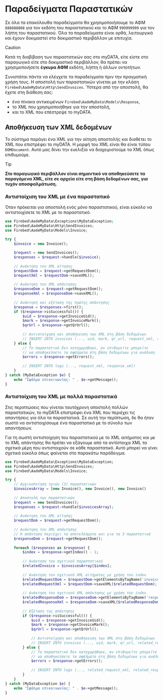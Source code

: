 # Παραδείγματα Παραστατικών

Σε όλα τα επακόλουθα παραδείγματα θα χρησιμοποιήσουμε το ΑΦΜ `888888888` για τον εκδότη του
παραστατικού και το ΑΦΜ `999999999` για τον λήπτη του παραστατικού. Όλα τα παραδείγματα είναι ορθά, 
λειτουργικά και έχουν δοκιμαστεί στο δοκιμαστικό περιβάλλον με επιτυχία.

> [!CAUTION]
> Κατά τη διαβίβαση των παραστατικών σας στο myDATA, είτε είστε στο παραγωγικό είτε
> στο δοκιμαστικό περιβάλλον, θα πρέπει να χρησιμοποιήσετε **έγκυρα ΑΦΜ** εκδότη,
> λήπτη ή άλλων οντοτήτων.

Συνιστάται πάντα να ελέγχετε τα παραδείγματα πριν την πραγματική χρήση τους. Η αποστολή των
παραστατικών γίνεται με την κλάση `Firebed\AadeMyData\Http\SendInvoices`. Ύστερα
από την αποστολή, θα έχετε στη διάθεση σας:

- ένα πίνακα αντικειμένων `Firebed\AadeMyData\Models\Response`,
- το XML που χρησιμοποιήθηκε για την αποστολή,
- και το XML που επέστρεψε το myDATA.

## Αποθήκευση των XML δεδομένων

Το σύστημα παράγει ένα XML για την αίτηση αποστολής και διαθέτει το XML που επιστρέφει το myDATA.
Η μορφή του XML είναι θα είναι τύπου `DOMDocument`. Αυτό μας δίνει την ευελιξία να διαχειριστούμε
τα XML όπως επιθυμούμε.

> [!TIP]
> **Στο παραγωγικό περιβάλλον είναι σημαντικό να αποθηκεύσετε τα παραγόμενα XML, είτε σε αρχεία είτε στη βάση
> δεδομένων σας, για τυχόν αποσφαλμάτωση.**

### Αντιστοίχιση του XML με ένα παραστατικό

Όταν πρόκειται για αποστολή ενός μόνο παραστατικού, είναι εύκολο να αντιστοιχίσετε το XML με το παραστατικό.

```php
use Firebed\AadeMyData\Exceptions\MyDataException;
use Firebed\AadeMyData\Http\SendInvoices;
use Firebed\AadeMyData\Models\Invoice;

try {
    $invoice = new Invoice();
    
    $request = new SendInvoices();
    $responses = $request->handle($invoice);
        
    // Ανάκτηση του XML αίτησης
    $requestDom = $request->getRequestDom();
    $requestXml = $requestDom->saveXML();
        
    // Ανάκτηση του XML απάντησης
    $responseDom = $request->getRequestDom();
    $responseXml = $responseDom->saveXML();
    
    // Ανάκτηση και εξέταση της πρώτης απάντησης
    $response = $responses->first();    
    if ($response->isSuccessful()) {
        $uid = $response->getInvoiceUid();
        $mark = $response->getInvoiceMark();
        $qrUrl = $response->getQrUrl();
        
        // Αντιστοίχηση και αποθήκευση των XML στη βάση δεδομένων
        // INSERT INTO invoices (..., uid, mark, qr_url, request_xml, response_xml)
    } else {
        // Το παραστατικό δεν καταχωρήθηκε, αν επιθυμείτε μπορείτε
        // να αποθηκεύσετε τα σφάλματα στη βάση δεδομένων για ανάλυση
        $errors = $response->getErrors();
        
        // INSERT INTO logs (..., request_xml, response_xml)
    }
} catch (MyDataException $e) {
    echo "Σφάλμα επικοινωνίας: " . $e->getMessage();
}
```

### Αντιστοίχιση του XML με πολλά παραστατικά

Στις περιπτώσεις που γίνεται ταυτόχρονη αποστολή πολλών παραστατικών, το myDATA επιστρέφει
ένα XML που περιέχει τις απαντήσεις για όλα τα παραστατικά. Σε αυτή την περίπτωση, δε θα ήταν 
σωστό να αντιστοιχίσουμε ένα παραστατικό με το σύνολο των απαντήσεων.

Για τη σωστή αντιστοίχηση του παραστατικού με το XML αιτήματος και με το XML απάντησης θα πρέπει
να εξάγουμε από τα αντίστοιχα XML τα σχετικά μέρη που αντιστοιχούν σε κάθε παραστατικό. 
Αυτό μπορεί να γίνει σχετικά εύκολα όπως φαίνεται στο παρακάτω παράδειγμα.

```php
use Firebed\AadeMyData\Exceptions\MyDataException;
use Firebed\AadeMyData\Http\SendInvoices;
use Firebed\AadeMyData\Models\Invoice;

try {
    // Αρχικοποίηση τριών (3) παραστατικών
    $invoicesArray = [new Invoice(), new Invoice(), new Invoice()
    
    // Αποστολή των παραστατικών
    $request = new SendInvoices();
    $responses = $request->handle($invoicesArray);
        
    // Ανάκτηση του XML αίτησης
    $requestDom = $request->getRequestDom();
        
    // Ανάκτηση του XML απάντησης
    // Η απάντηση περιέχει τα αποτελέσματα και για τα 3 παραστατικά
    $responseDom = $request->getRequestDom();
        
    foreach ($responses as $response) {
        $index = $response->getIndex() - 1;
        
        // Ανάκτηση του σχετικού παραστατικού
        $relatedInvoice = $invoicesArray[$index];
        
        // Ανάκτηση του σχετικού XML αιτήματος με χρήση του index
        $relatedRequestDom = $requestDom->getElementsByTagName('invoice')->item($index);
        $relatedRequestXml = $requestDom->saveXML($relatedRequestDom);
        
        // Ανάκτηση του σχετικού XML απάντησης με χρήση του index
        $relatedResponseDom = $responseDom->getElementsByTagName('response')->item($index);
        $relatedResponseXml = $responseDom->saveXML($relatedResponseDom);
            
        // Εξέταση της απάντησης
        if ($response->isSuccessful()) {
            $uid = $response->getInvoiceUid();
            $mark = $response->getInvoiceMark();
            $qrUrl = $response->getQrUrl();
            
            // Αντιστοίχηση και αποθήκευση των XML στη βάση δεδομένων
            // INSERT INTO invoices (..., uid, mark, qr_url, related_request_xml, related_response_xml)
        } else {
            // Το παραστατικό δεν καταχωρήθηκε, αν επιθυμείτε μπορείτε
            // να αποθηκεύσετε τα σφάλματα στη βάση δεδομένων για ανάλυση
            $errors = $response->getErrors();
            
            // INSERT INTO logs (..., related_request_xml, related_response_xml)            
        }
    }
} catch (MyDataException $e) {
    echo "Σφάλμα επικοινωνίας: " . $e->getMessage();
}
```